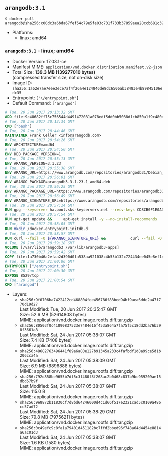 ## `arangodb:3.1`

```console
$ docker pull arangodb@sha256:c00dc3a6bda67fef54c79e5fe03c731f733b37859aea28ccb681c39e2eb20879
```

-	Platforms:
	-	linux; amd64

### `arangodb:3.1` - linux; amd64

-	Docker Version: 17.03.1-ce
-	Manifest MIME: `application/vnd.docker.distribution.manifest.v2+json`
-	Total Size: **139.3 MB (139277010 bytes)**  
	(compressed transfer size, not on-disk size)
-	Image ID: `sha256:1a62e7ae7eee3ece7af4f26a4e124846de8dc6506ab38483e4b89845106edc35`
-	Entrypoint: `["\/entrypoint.sh"]`
-	Default Command: `["arangod"]`

```dockerfile
# Tue, 20 Jun 2017 20:13:32 GMT
ADD file:9c48682ff75c756544d4491472081a078edf5dd0bb5038d1cb850a1f9c480e3e in / 
# Tue, 20 Jun 2017 20:13:34 GMT
CMD ["bash"]
# Tue, 20 Jun 2017 20:44:46 GMT
MAINTAINER Frank Celler <info@arangodb.com>
# Tue, 20 Jun 2017 20:54:26 GMT
ENV ARCHITECTURE=amd64
# Tue, 20 Jun 2017 20:54:50 GMT
ENV DEB_PACKAGE_VERSION=1
# Tue, 20 Jun 2017 20:55:13 GMT
ENV ARANGO_VERSION=3.1.23
# Tue, 20 Jun 2017 20:55:38 GMT
ENV ARANGO_URL=https://www.arangodb.com/repositories/arangodb31/Debian_8.0
# Tue, 20 Jun 2017 20:56:01 GMT
ENV ARANGO_PACKAGE=arangodb3-3.1.23-1_amd64.deb
# Tue, 20 Jun 2017 20:56:25 GMT
ENV ARANGO_PACKAGE_URL=https://www.arangodb.com/repositories/arangodb31/Debian_8.0/amd64/arangodb3-3.1.23-1_amd64.deb
# Tue, 20 Jun 2017 20:56:49 GMT
ENV ARANGO_SIGNATURE_URL=https://www.arangodb.com/repositories/arangodb31/Debian_8.0/amd64/arangodb3-3.1.23-1_amd64.deb.asc
# Tue, 20 Jun 2017 20:57:14 GMT
RUN gpg --keyserver ha.pool.sks-keyservers.net --recv-keys CD8CB0F1E0AD5B52E93F41E7EA93F5E56E751E9B
# Tue, 20 Jun 2017 20:57:54 GMT
RUN apt-get update &&     apt-get install -y --no-install-recommends         libjemalloc1 	libsnappy1         ca-certificates         pwgen         curl     &&     rm -rf /var/lib/apt/lists/*
# Tue, 20 Jun 2017 20:58:05 GMT
RUN mkdir /docker-entrypoint-initdb.d
# Tue, 20 Jun 2017 20:58:57 GMT
RUN curl --fail -O ${ARANGO_SIGNATURE_URL} &&           curl --fail -O ${ARANGO_PACKAGE_URL} &&             gpg --verify ${ARANGO_PACKAGE}.asc &&     (echo arangodb3 arangodb3/password password test | debconf-set-selections) &&     (echo arangodb3 arangodb3/password_again password test | debconf-set-selections) &&     DEBIAN_FRONTEND="noninteractive" dpkg -i ${ARANGO_PACKAGE} &&     rm -rf /var/lib/arangodb3/* &&     sed -ri         -e 's!127\.0\.0\.1!0.0.0.0!g'         -e 's!^(file\s*=).*!\1 -!'         -e 's!^#\s*uid\s*=.*!uid = arangodb!'         -e 's!^#\s*gid\s*=.*!gid = arangodb!'         /etc/arangodb3/arangod.conf     &&     rm -f ${ARANGO_PACKAGE}*
# Tue, 20 Jun 2017 20:59:18 GMT
VOLUME [/var/lib/arangodb3 /var/lib/arangodb3-apps]
# Tue, 20 Jun 2017 20:59:42 GMT
COPY file:1a730b46a2efaa2d390d0fa538aa921038c4b55b132c724434ee045e8ef14ed3 in /entrypoint.sh 
# Tue, 20 Jun 2017 21:00:06 GMT
ENTRYPOINT ["/entrypoint.sh"]
# Tue, 20 Jun 2017 21:00:30 GMT
EXPOSE 8529/tcp
# Tue, 20 Jun 2017 21:00:54 GMT
CMD ["arangod"]
```

-	Layers:
	-	`sha256:9f0706ba7422412cd468804fee456786f88bed94bf9aea6dde2a47f770d19d27`  
		Last Modified: Tue, 20 Jun 2017 20:35:47 GMT  
		Size: 52.6 MB (52614808 bytes)  
		MIME: application/vnd.docker.image.rootfs.diff.tar.gzip
	-	`sha256:80503f0c41890837523e7484e16f453a864a7fa75f5c18dd2ba76b398f3661a8`  
		Last Modified: Sat, 24 Jun 2017 05:38:07 GMT  
		Size: 7.4 KB (7408 bytes)  
		MIME: application/vnd.docker.image.rootfs.diff.tar.gzip
	-	`sha256:48682763496441f89a6a80e127b91345a233c4fafbdf1d8a99ce5d1b206cca4a`  
		Last Modified: Sat, 24 Jun 2017 05:38:09 GMT  
		Size: 6.9 MB (6896888 bytes)  
		MIME: application/vnd.docker.image.rootfs.diff.tar.gzip
	-	`sha256:792d858be9655b7df5c3f480f3f268ac2b0468c837b9bc959209ae15dbd57b9f`  
		Last Modified: Sat, 24 Jun 2017 05:38:07 GMT  
		Size: 115.0 B  
		MIME: application/vnd.docker.image.rootfs.diff.tar.gzip
	-	`sha256:9e8872b11830cf7d8bd64246000d4c1d66f517e2321cad5c0109a486cc57ad72`  
		Last Modified: Sat, 24 Jun 2017 05:38:29 GMT  
		Size: 79.8 MB (79756211 bytes)  
		MIME: application/vnd.docker.image.rootfs.diff.tar.gzip
	-	`sha256:0c49efc9c8fa1a79401d451182bc7ffd2bbed96f748a64d4454e8814a6ac01d3`  
		Last Modified: Sat, 24 Jun 2017 05:38:07 GMT  
		Size: 1.6 KB (1580 bytes)  
		MIME: application/vnd.docker.image.rootfs.diff.tar.gzip
